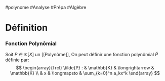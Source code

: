 #polynome #Analyse #Prépa #Algèbre 
# Définition

### Fonction Polynômial

Soit $P \in \mathbb{K}[X]$ un [[Polynôme]], On peut définir une fonction polynômial $\tilde{P}$ définie par:
$$
\begin{array}{l rcl}
\tilde{P} : & \mathbb{K} & \longrightarrow & \mathbb{K} \\
& x & \longmapsto & \sum_{k=0}^n a_kx^k
\end{array}
$$